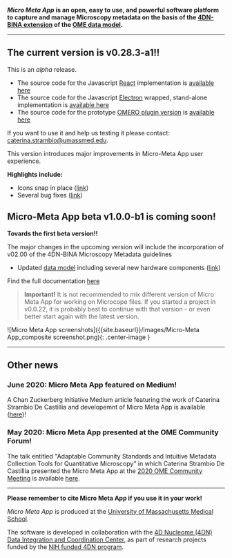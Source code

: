 
<!-- ## Micro Meta App -->

**_Micro Meta App_ is an open, easy to use, and powerful software platform to capture and manage Microscopy metadata on the basis of the [4DN-BINA extension](https://arxiv.org/abs/1910.11370) of the [OME data model](https://docs.openmicroscopy.org/ome-model/6.1.1/developers/model-overview.html).**

----

## The current version is v0.28.3-a1!!

This is an *alpha* release.

* The source code for the Javascript [React](https://reactjs.org/) implementation is [available here](https://github.com/WU-BIMAC/4DNMicroscopyMetadataToolReact)
* The source code for the Javascript [Electron](https://www.electronjs.org/) wrapped, stand-alone implementation is [available here](https://github.com/WU-BIMAC/4DNMicroscopyMetadataToolReactElectron)
* The source code for the prototype [OMERO plugin version](https://github.com/WU-BIMAC/4DNMicroscopyMetadataToolOmero) is [available here](https://www.openmicroscopy.org/omero/scientists/)

If you want to use it and help us testing it please contact: caterina.strambio@umassmed.edu.

<!-- See the [changelog]() for more details. -->

This version introduces major improvements in Micro-Meta App user experience. 

**Highlights include:**
* Icons snap in place ([link]())
* Several bug fixes ([link]())

## Micro-Meta App beta v1.0.0-b1 is coming soon!

**Tovards the first beta version!!**

The major changes in the upcoming version will include the incorporation of v02.00 of the 4DN-BINA Microscopy Metadata guidelines

* Updated [data model](https://github.com/WU-BIMAC/MicroscopyMetadata4DNGuidelines/tree/master/Model/in%20progress/v02-00) including several new hardware components ([link](https://github.com/WU-BIMAC/MicroscopyMetadata4DNGuidelines/blob/master/Model/in%20progress/v02-00/4DN-BINA-OME-Microscopy%20Metadata_ER%20diagram_CORE%2BBASIC.jpg))

Find the full documentation [here](https://micrometaapp-docs.readthedocs.io/en/latest/index.html)

> **Important!** It is not recommended to mix different version of Micro Meta App for working on Microcope files. If you started a project in v0.0.22, it is probably best to continue with that version - or even better start again with the latest version.

![Micro Meta App screenshots]({{site.baseurl}}/images/Micro-Meta App_composite screenshot.png){: .center-image }

----
## Other news

### June 2020: Micro Meta App featured on Medium!
A Chan Zuckerberg Initiative Medium article featuring the work of Caterina Strambio De Castillia and developemnt of Micro Meta App is available ([here](https://medium.com/@cziscience/5-imaging-scientists-share-insights-1ece553e9da3))!

### May 2020: Micro Meta App presented at the OME Community Forum!
The talk entitled "Adaptable Community Standards and Intuitive Metadata Collection Tools for Quantitative Microscopy" in which Caterina Strambio De Castillia presented the Micro Meta App at the [2020 OME Community Meeting](https://www.openmicroscopy.org/events/ome-community-meeting-2020/) is available [here](https://www.openmicroscopy.org/events/ome-community-meeting-2020/day2/).

----
**Please remember to cite Micro Meta App if you use it in your work!**

_Micro Meta App_ is produced at the <a href="https://www.umassmed.edu/pmm/">University of Massachusetts Medical School</a>.

The software is developed in collaboration with the <a href="http://dcic.4dnucleome.org/">4D Nucleome (4DN) Data Integration and Coordination Center</a>, as part of research projects funded by the <a href="https://commonfund.nih.gov/4DNucleome">NIH funded 4DN program</a>.
